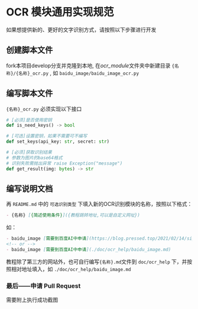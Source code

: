 # OCR 模块通用实现规范

如果想提供新的、更好的文字识别方式，请按照以下步骤进行开发

## 创建脚本文件

fork本项目develop分支并克隆到本地, 在*ocr_module*文件夹中新建目录 `{名称}/{名称}_ocr.py` , 如 `baidu_image/baidu_image_ocr.py`

## 编写脚本文件

`{名称}_ocr.py` 必须实现以下接口

```python
# [必须]是否使用密钥
def is_need_keys() -> bool

# [可选]设置密钥，如果不需要可不编写
def set_keys(api_key: str, secret: str)

# [必须]获取识别结果
# 参数为图片的base64格式
# 识别失败需抛出异常 raise Exception("message")
def get_result(img: bytes) -> str
```

## 编写说明文档

再 `README.md` 中的 `可选识别类型`  下填入新的OCR识别模块的名称，按照以下格式：

```markdown
- {名称} [{简述使用条件}]({教程跳转地址,可以是自定义网址})
```

如：

```markdown
- baidu_image [需要到百度AI中申请](https://blog.pressed.top/2021/02/14/signUpBaiduOcr/)
<!-- or -->
- baidu_image [需要到百度AI中申请](./doc/ocr_help/baidu_image.md)
```

教程除了第三方的网站外，也可自行编写`{名称}.md`文件到 `doc/ocr_help` 下，并按照相对地址填入，如 `./doc/ocr_help/baidu_image.md`

### 最后——申请 Pull Request

需要附上执行成功截图

